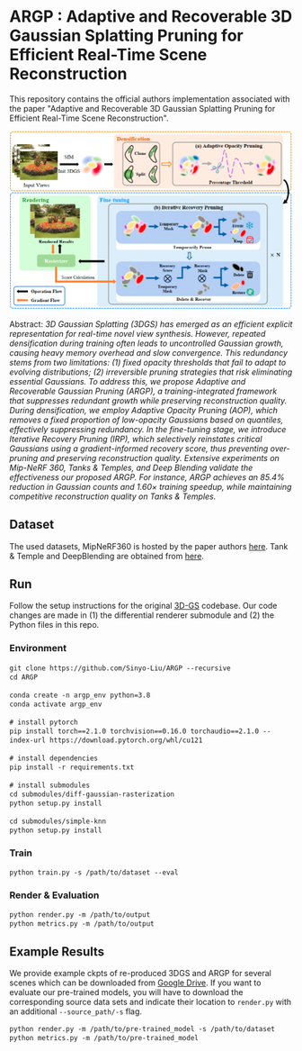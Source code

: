 # ARGP : Adaptive and Recoverable 3D Gaussian Splatting Pruning for Efficient Real-Time Scene Reconstruction

This repository contains the official authors implementation associated with the paper "Adaptive and Recoverable 3D Gaussian Splatting Pruning for Efficient Real-Time Scene Reconstruction". 

![Teaser image](assets/ARGP.png)

Abstract: *3D Gaussian Splatting (3DGS) has emerged as an efficient explicit representation for real-time novel view synthesis. However, repeated densification during training often leads to uncontrolled Gaussian growth, causing heavy memory overhead and slow convergence. This redundancy stems from two limitations: (1) fixed opacity thresholds that fail to adapt to evolving distributions; (2) irreversible pruning strategies that risk eliminating essential Gaussians. 
To address this, we propose *Adaptive and Recoverable Gaussian Pruning (ARGP)*, a training-integrated framework that suppresses redundant growth while preserving reconstruction quality. During densification, we employ *Adaptive Opacity Pruning (AOP)*, which removes a fixed proportion of low-opacity Gaussians based on quantiles, effectively suppressing redundancy. In the fine-tuning stage, we introduce *Iterative Recovery Pruning (IRP)*, which selectively reinstates critical Gaussians using a gradient-informed recovery score, thus preventing over-pruning and preserving reconstruction quality. 
Extensive experiments on Mip-NeRF 360, Tanks & Temples, and Deep Blending validate the effectiveness our proposed ARGP. For instance, ARGP achieves an 85.4% reduction in Gaussian counts and 1.60× training speedup, while maintaining competitive reconstruction quality on Tanks & Temples.*
 




## Dataset
The used datasets, MipNeRF360 is hosted by the paper authors [here](https://jonbarron.info/mipnerf360/). Tank & Temple and DeepBlending are obtained from [here](https://github.com/graphdeco-inria/gaussian-splatting/).


## Run
Follow the setup instructions for the original [3D-GS](https://github.com/graphdeco-inria/gaussian-splatting/) codebase. Our code changes are made in (1) the differential renderer submodule and (2) the Python files in this repo.

### Environment
```shell
git clone https://github.com/Sinyo-Liu/ARGP --recursive
cd ARGP

conda create -n argp_env python=3.8
conda activate argp_env

# install pytorch
pip install torch==2.1.0 torchvision==0.16.0 torchaudio==2.1.0 --index-url https://download.pytorch.org/whl/cu121

# install dependencies
pip install -r requirements.txt

# install submodules
cd submodules/diff-gaussian-rasterization
python setup.py install

cd submodules/simple-knn
python setup.py install

```


### Train
```shell
python train.py -s /path/to/dataset --eval
```

### Render & Evaluation
```shell
python render.py -m /path/to/output 
python metrics.py -m /path/to/output
```

## Example Results
We provide example ckpts of re-produced 3DGS and ARGP for several scenes which can be downloaded from [Google Drive](https://drive.google.com/drive/folders/1lGSYpIE1t80-RQMNWEe7iNc0BmSoZYp6?usp=sharing). If you want to evaluate our pre-trained models, you will have to download the corresponding source data sets and indicate their location to `render.py` with an additional `--source_path/-s` flag.

```
python render.py -m /path/to/pre-trained_model -s /path/to/dataset
python metrics.py -m /path/to/pre-trained_model
```